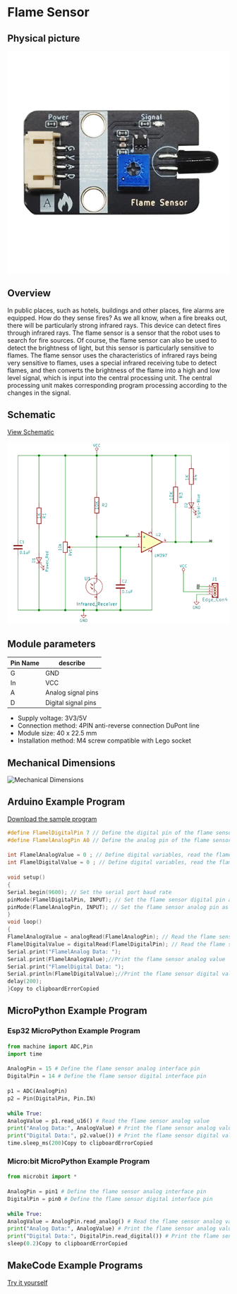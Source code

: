 # Flame Sensor

## Physical picture



![Physical picture](picture/flame_sensor.png)



## Overview

In public places, such as hotels, buildings and other places, fire alarms are equipped. How do they sense fires? As we all know, when a fire breaks out, there will be particularly strong infrared rays. This device can detect fires through infrared rays. The flame sensor is a sensor that the robot uses to search for fire sources. Of course, the flame sensor can also be used to detect the brightness of light, but this sensor is particularly sensitive to flames. The flame sensor uses the characteristics of infrared rays being very sensitive to flames, uses a special infrared receiving tube to detect flames, and then converts the brightness of the flame into a high and low level signal, which is input into the central processing unit. The central processing unit makes corresponding program processing according to the changes in the signal.

## Schematic

[View Schematic](en/ph2.0_sensors/sensors/flame_sensor/flame_sensor_schematic.pdf ':ignore')



![Schematic](picture/flame_sensor_schematic.png)



## Module parameters

| Pin Name | describe            |
| -------- | ------------------- |
| G        | GND                 |
| In       | VCC                 |
| A        | Analog signal pins  |
| D        | Digital signal pins |

- Supply voltage: 3V3/5V
- Connection method: 4PIN anti-reverse connection DuPont line
- Module size: 40 x 22.5 mm
- Installation method: M4 screw compatible with Lego socket

## Mechanical Dimensions



![Mechanical Dimensions](http://localhost:3000/en/ph2.0_sensors/sensors/flame_sensor/picture/flame_sensor_assembly.png)



## Arduino Example Program

[Download the sample program](en/ph2.0_sensors/sensors/flame_sensor/flame_sensor.rar)

```c
#define FlamelDigitalPin 7 // Define the digital pin of the flame sensor
#define FlamelAnalogPin A0 // Define the analog pin of the flame sensor

int FlamelAnalogValue = 0 ; // Define digital variables, read the flame analog value
int FlamelDigitalValue = 0 ; // Define digital variables, read the flame digital value

void setup()
{
Serial.begin(9600); // Set the serial port baud rate
pinMode(FlamelDigitalPin, INPUT); // Set the flame sensor digital pin as input
pinMode(FlamelAnalogPin, INPUT); // Set the flame sensor analog pin as input
}
void loop()
{
FlamelAnalogValue = analogRead(FlamelAnalogPin); // Read the flame sensor analog value
FlamelDigitalValue = digitalRead(FlamelDigitalPin); // Read the flame sensor digital value
Serial.print("FlamelAnalog Data: ");
Serial.print(FlamelAnalogValue);//Print the flame sensor analog value
Serial.print("FlamelDigital Data: ");
Serial.println(FlamelDigitalValue);//Print the flame sensor digital value
delay(200);
}Copy to clipboardErrorCopied
```

## MicroPython Example Program

### Esp32 MicroPython Example Program

```python
from machine import ADC,Pin
import time

AnalogPin = 15 # Define the flame sensor analog interface pin
DigitalPin = 14 # Define the flame sensor digital interface pin

p1 = ADC(AnalogPin)
p2 = Pin(DigitalPin, Pin.IN)

while True:
AnalogValue = p1.read_u16() # Read the flame sensor analog value
print("Analog Data:", AnalogValue) # Print the flame sensor analog value
print("Digital Data:", p2.value()) # Print the flame sensor digital value
time.sleep_ms(200)Copy to clipboardErrorCopied
```

### Micro:bit MicroPython Example Program

```python
from microbit import *

AnalogPin = pin1 # Define the flame sensor analog interface pin
DigitalPin = pin0 # Define the flame sensor digital interface pin

while True:
AnalogValue = AnalogPin.read_analog() # Read the flame sensor analog value
print("Analog Data:", AnalogValue) # Print the flame sensor analog value
print("Digital Data:", DigitalPin.read_digital()) # Print the flame sensor digital value
sleep(0.2)Copy to clipboardErrorCopied
```

## MakeCode Example Programs

[Try it yourself](https://makecode.microbit.org/_FoqM4TLuUdzW)